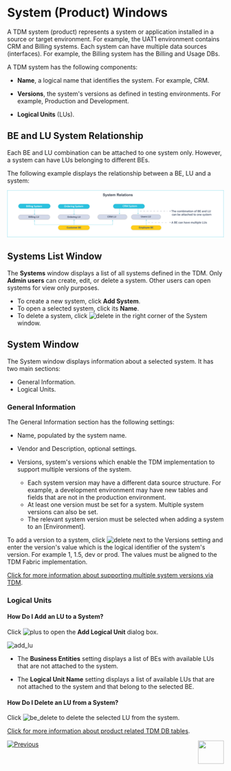 # System (Product) Windows

A TDM system (product) represents a system or application installed in a source or target environment. For example, the UAT1 environment contains CRM and Billing systems. Each system can have multiple data sources (interfaces). For example, the Billing system has the Billing and Usage DBs.

A TDM system has the following components:

- **Name**, a logical name that identifies the system. For example, CRM.
- **Versions**, the system's versions as defined in testing environments. For example, Production and Development.

- **Logical Units** (LUs).

## BE and LU System Relationship

Each BE and LU combination can be attached to one system only. However, a system can have LUs belonging to different BEs.

The following example displays the relationship between a BE, LU and a system:

![be-prod-lu](images/be_lu_product_relation.png)



## Systems List Window

The **Systems** window displays a list of all systems defined in the TDM.  Only **Admin users** can create, edit, or delete a system. Other users can open systems for view only purposes.

-   To create a new system, click **Add System**.
-   To open a selected system, click its **Name**.
-   To delete a system, click ![delete](images/delete_icon.png) in the right corner of the System window.

## System Window

The System window displays information about a selected system. It has two main sections: 

- General Information.
- Logical Units.

### General Information

The General Information section has the following settings:

- Name, populated by the system name.

- Vendor and Description, optional settings.

- Versions, system's versions which enable the TDM implementation to support multiple versions of the system.

  -  Each system version may have a different data source structure. For example, a development environment may have new tables and fields that are not in the production environment. 
  - At least one version must be set for a system. Multiple system versions can also be set. 
  - The relevant system version must be selected when adding a system to an [Environment].

To add a version to a system, click ![delete](images/plus_icon_prod_version.png) next to the Versions setting and enter the version's value which is the logical identifier of the system's version. For example 1, 1.5, dev or prod. The values must be aligned to the TDM Fabric implementation. 

  [Click for more information about supporting multiple system versions via TDM](/articles/TDM/tdm_implementation/13_tdm_implementation_supporting_different_product_versions.md).

### Logical Units

#### How Do I Add an LU to a System?

Click ![plus](images/plus_icon.png) to open the **Add Logical Unit** dialog box.

  ![add_lu](images/prod_add_lu.png)

- The **Business Entities** setting displays a list of BEs with available LUs that are not attached to the system.

- The **Logical Unit Name** setting displays a list of available LUs that are not attached to the system and that belong to the selected BE.

  

#### How Do I Delete an LU from a System? 

Click ![be_delete](images/delete_icon.png) to delete the selected LU from the system.

  [Click for more information about product related TDM DB tables](/articles/TDM/tdm_gui/06_be_product_tdmdb_tables.md).

 [![Previous](/articles/images/Previous.png)](04_tdm_gui_business_entity_window.md)[<img align="right" width="60" height="54" src="/articles/images/Next.png">](06_be_product_tdmdb_tables.md)

